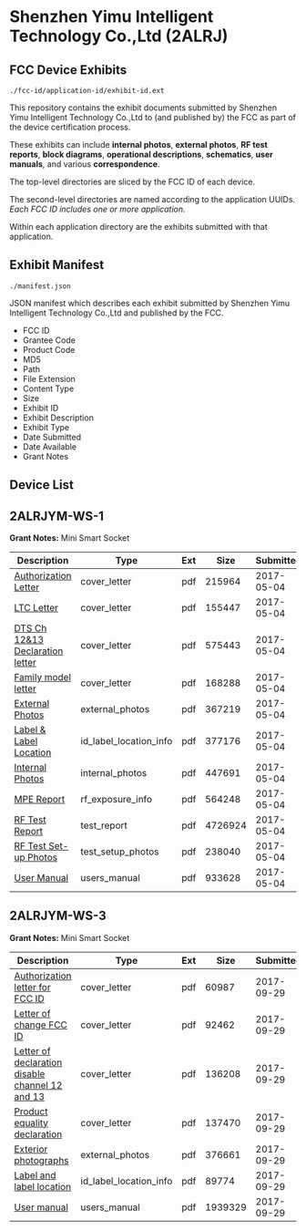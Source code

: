 # Shenzhen Yimu Intelligent Technology Co.,Ltd (2ALRJ)
## FCC Device Exhibits

```
./fcc-id/application-id/exhibit-id.ext
```

This repository contains the exhibit documents submitted by Shenzhen Yimu Intelligent Technology Co.,Ltd to (and published by) the FCC as part of the device certification process.

These exhibits can include **internal photos**, **external photos**, **RF test reports**, **block diagrams**, **operational descriptions**, **schematics**, **user manuals**, and various **correspondence**.

The top-level directories are sliced by the FCC ID of each device.

The second-level directories are named according to the application UUIDs. *Each FCC ID includes one or more application.*

Within each application directory are the exhibits submitted with that application. 

## Exhibit Manifest

```
./manifest.json
```

JSON manifest which describes each exhibit submitted by Shenzhen Yimu Intelligent Technology Co.,Ltd and published by the FCC.

- FCC ID
- Grantee Code
- Product Code
- MD5
- Path
- File Extension
- Content Type
- Size
- Exhibit ID
- Exhibit Description
- Exhibit Type
- Date Submitted
- Date Available
- Grant Notes

## Device List
## 2ALRJYM-WS-1
**Grant Notes:** Mini Smart Socket

| Description | Type | Ext | Size | Submitted | Available |
| ----------- | ---- | --- | ---- | --------- | --------- |
| [Authorization Letter](2ALRJYM-WS-1/3fae4996fb8542abbc1248a5236b996e/3380514.pdf) | cover_letter | pdf | 215964 | 2017-05-04 | 2017-05-05 |
| [LTC Letter](2ALRJYM-WS-1/3fae4996fb8542abbc1248a5236b996e/3380516.pdf) | cover_letter | pdf | 155447 | 2017-05-04 | 2017-05-05 |
| [DTS Ch 12&13 Declaration letter](2ALRJYM-WS-1/3fae4996fb8542abbc1248a5236b996e/3380518.pdf) | cover_letter | pdf | 575443 | 2017-05-04 | 2017-05-05 |
| [Family model letter](2ALRJYM-WS-1/3fae4996fb8542abbc1248a5236b996e/3380521.pdf) | cover_letter | pdf | 168288 | 2017-05-04 | 2017-05-05 |
| [External Photos](2ALRJYM-WS-1/3fae4996fb8542abbc1248a5236b996e/3380525.pdf) | external_photos | pdf | 367219 | 2017-05-04 | 2017-05-05 |
| [Label & Label Location](2ALRJYM-WS-1/3fae4996fb8542abbc1248a5236b996e/3380529.pdf) | id_label_location_info | pdf | 377176 | 2017-05-04 | 2017-05-05 |
| [Internal Photos](2ALRJYM-WS-1/3fae4996fb8542abbc1248a5236b996e/3380531.pdf) | internal_photos | pdf | 447691 | 2017-05-04 | 2017-05-05 |
| [MPE Report](2ALRJYM-WS-1/3fae4996fb8542abbc1248a5236b996e/3380533.pdf) | rf_exposure_info | pdf | 564248 | 2017-05-04 | 2017-05-05 |
| [RF Test Report](2ALRJYM-WS-1/3fae4996fb8542abbc1248a5236b996e/3380552.pdf) | test_report | pdf | 4726924 | 2017-05-04 | 2017-05-05 |
| [RF Test Set-up Photos](2ALRJYM-WS-1/3fae4996fb8542abbc1248a5236b996e/3380553.pdf) | test_setup_photos | pdf | 238040 | 2017-05-04 | 2017-05-05 |
| [User Manual](2ALRJYM-WS-1/3fae4996fb8542abbc1248a5236b996e/3380535.pdf) | users_manual | pdf | 933628 | 2017-05-04 | 2017-05-05 |
## 2ALRJYM-WS-3
**Grant Notes:** Mini Smart Socket

| Description | Type | Ext | Size | Submitted | Available |
| ----------- | ---- | --- | ---- | --------- | --------- |
| [Authorization letter for FCC ID](2ALRJYM-WS-3/e889ccf48c817b136024d0bcf920a2e5/3586100.pdf) | cover_letter | pdf | 60987 | 2017-09-29 | 2017-09-29 |
| [Letter of change FCC ID](2ALRJYM-WS-3/e889ccf48c817b136024d0bcf920a2e5/3586136.pdf) | cover_letter | pdf | 92462 | 2017-09-29 | 2017-09-29 |
| [Letter of declaration disable channel 12 and 13](2ALRJYM-WS-3/e889ccf48c817b136024d0bcf920a2e5/3586139.pdf) | cover_letter | pdf | 136208 | 2017-09-29 | 2017-09-29 |
| [Product equality declaration](2ALRJYM-WS-3/e889ccf48c817b136024d0bcf920a2e5/3586142.pdf) | cover_letter | pdf | 137470 | 2017-09-29 | 2017-09-29 |
| [Exterior photographs](2ALRJYM-WS-3/e889ccf48c817b136024d0bcf920a2e5/3586110.pdf) | external_photos | pdf | 376661 | 2017-09-29 | 2017-09-29 |
| [Label and label location](2ALRJYM-WS-3/e889ccf48c817b136024d0bcf920a2e5/3586131.pdf) | id_label_location_info | pdf | 89774 | 2017-09-29 | 2017-09-29 |
| [User manual](2ALRJYM-WS-3/e889ccf48c817b136024d0bcf920a2e5/3586147.pdf) | users_manual | pdf | 1939329 | 2017-09-29 | 2017-09-29 |
